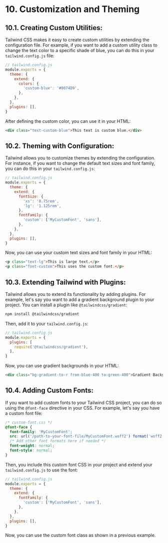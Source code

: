 # 10. Customization and Theming

## **10.1. Creating Custom Utilities:**

Tailwind CSS makes it easy to create custom utilities by extending the configuration file. For example, if you want to add a custom utility class to change the text color to a specific shade of blue, you can do this in your `tailwind.config.js` file:

```javascript
// tailwind.config.js
module.exports = {
  theme: {
    extend: {
      colors: {
        'custom-blue': '#0074D9',
      },
    },
  },
  plugins: [],
}
```

After defining the custom color, you can use it in your HTML:

```html
<div class="text-custom-blue">This text is custom blue.</div>
```

## **10.2. Theming with Configuration:**

Tailwind allows you to customize themes by extending the configuration. For instance, if you want to change the default text sizes and font family, you can do this in your `tailwind.config.js`:

```javascript
// tailwind.config.js
module.exports = {
  theme: {
    extend: {
      fontSize: {
        'xs': '0.75rem',
        'lg': '1.125rem',
      },
      fontFamily: {
        'custom': ['MyCustomFont', 'sans'],
      },
    },
  },
  plugins: [],
}
```

Now, you can use your custom text sizes and font family in your HTML:

```html
<p class="text-lg">This is large text.</p>
<p class="font-custom">This uses the custom font.</p>
```

## **10.3. Extending Tailwind with Plugins:**

Tailwind allows you to extend its functionality by adding plugins. For example, let's say you want to add a gradient background plugin to your project. You can install a plugin like `@tailwindcss/gradient`:

```bash
npm install @tailwindcss/gradient
```

Then, add it to your `tailwind.config.js`:

```javascript
// tailwind.config.js
module.exports = {
  plugins: [
    require('@tailwindcss/gradient'),
  ],
}
```

Now, you can use gradient backgrounds in your HTML:

```html
<div class="bg-gradient-to-r from-blue-400 to-green-400">Gradient Background</div>
```

## **10.4. Adding Custom Fonts:**

If you want to add custom fonts to your Tailwind CSS project, you can do so using the `@font-face` directive in your CSS. For example, let's say you have a custom font file:

```css
/* custom-font.css */
@font-face {
  font-family: 'MyCustomFont';
  src: url('/path-to-your-font-file/MyCustomFont.woff2') format('woff2');
  /* Add other font formats here if needed */
  font-weight: normal;
  font-style: normal;
}
```

Then, you include this custom font CSS in your project and extend your `tailwind.config.js` to use the font:

```javascript
// tailwind.config.js
module.exports = {
  theme: {
    extend: {
      fontFamily: {
        'custom': ['MyCustomFont', 'sans'],
      },
    },
  },
  plugins: [],
}
```

Now, you can use the custom font class as shown in a previous example.